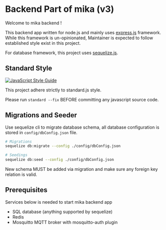# Backend Part of mika (v3)

Welcome to mika backend ! 

This backend app written for node.js and mainly uses [express.js](https://expressjs.com/) framework. 
While this framework is un-opinionated, Maintainer is expected to follow established style exist in this project.

For database framework, this project uses [sequelize.js](http://docs.sequelizejs.com/).

## Standard Style
[![JavaScript Style Guide](https://cdn.rawgit.com/standard/standard/master/badge.svg)](https://github.com/standard/standard)

This project adhere strictly to standard.js style. 

Please run `standard --fix` BEFORE committing any javascript source code.

## Migrations and Seeder
Use sequelize cli to migrate database schema, all database configuration is stored in `config/dbConfig.json` file.
```bash
# Migrations
sequelize db:migrate --config ./config/dbConfig.json

# Seedings
sequelize db:seed --config ./config/dbConfig.json
```
New schema MUST be added via migration and make sure any foreign key relation is valid.

## Prerequisites
Services below is needed to start mika backend app
  - SQL database (anything supported by sequelize)
  - Redis
  - Mosquitto MQTT broker with mosquitto-auth plugin